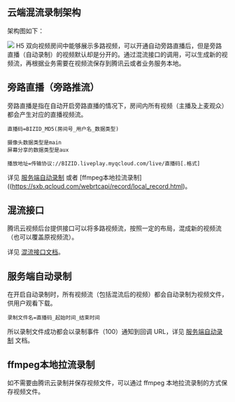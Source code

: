 ## 云端混流录制架构
架构图如下：

![](http://docs-1253488539.cossh.myqcloud.com/structure.png)
H5 双向视频房间中能够展示多路视频，可以开通自动旁路直播后，但是旁路直播（自动录制）的视频默认却是分开的。通过混流接口的调用，可以生成新的视频流，再根据业务需要在视频流保存到腾讯云或者业务服务本地。
## 旁路直播（旁路推流）
旁路直播是指在自动开启旁路直播的情况下，房间内所有视频（主播及上麦观众）都会产生对应的直播视频流。

```
直播码=BIZID_MD5(房间号_用户名_数据类型)

摄像头数据类型是main
屏幕分享的数据类型是aux

播放地址=传输协议://BIZID.liveplay.myqcloud.com/live/直播码[.格式]
```
详见 [服务端自动录制](https://sxb.qcloud.com/webrtcapi/record/server_record.html) 或者 [ffmpeg本地拉流录制]((https://sxb.qcloud.com/webrtcapi/record/local_record.html)。

## 混流接口

腾讯云视频后台提供接口可以将多路视频流，按照一定的布局，混成新的视频流（也可以覆盖原视频流）。

详见 [混流接口文档](https://sxb.qcloud.com/webrtcapi/record/mix.html)。

## 服务端自动录制

在开启自动录制时，所有视频流（包括混流后的视频）都会自动录制为视频文件，供用户观看下载。

```
录制文件名=直播码_起始时间_结束时间
```

所以录制文件成功都会以录制事件（100）通知到回调 URL，详见 [服务端自动录制](https://sxb.qcloud.com/webrtcapi/record/server_record.html) 文档。


## ffmpeg本地拉流录制

如不需要由腾讯云录制并保存视频文件，可以通过 ffmpeg 本地拉流录制的方式保存视频文件。

